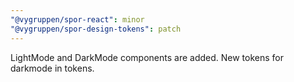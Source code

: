 ```yaml
---
"@vygruppen/spor-react": minor
"@vygruppen/spor-design-tokens": patch
---
```


LightMode and DarkMode components are added. New tokens for darkmode in tokens.
